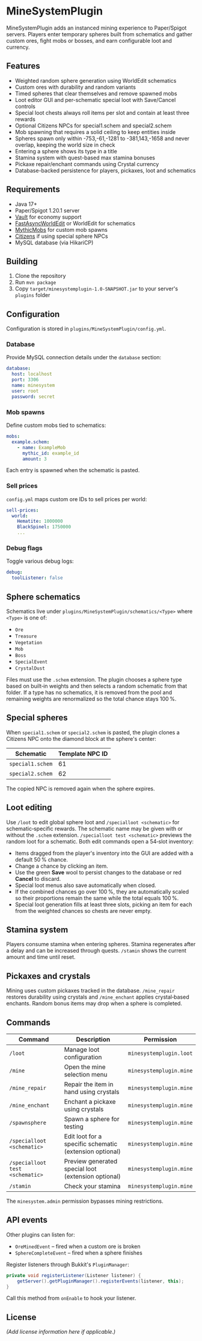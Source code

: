 # MineSystemPlugin

MineSystemPlugin adds an instanced mining experience to Paper/Spigot servers.
Players enter temporary spheres built from schematics and gather custom ores,
fight mobs or bosses, and earn configurable loot and currency.

## Features
- Weighted random sphere generation using WorldEdit schematics
- Custom ores with durability and random variants
- Timed spheres that clear themselves and remove spawned mobs
- Loot editor GUI and per-schematic special loot with Save/Cancel controls
- Special loot chests always roll items per slot and contain at least three rewards
- Optional Citizens NPCs for special1.schem and special2.schem
- Mob spawning that requires a solid ceiling to keep entities inside
- Spheres spawn only within -753,-61,-1281 to -381,143,-1658 and never overlap, keeping the world size in check
- Entering a sphere shows its type in a title
- Stamina system with quest-based max stamina bonuses
- Pickaxe repair/enchant commands using Crystal currency
- Database-backed persistence for players, pickaxes, loot and schematics

## Requirements
- Java 17+
- Paper/Spigot 1.20.1 server
- [Vault](https://www.spigotmc.org/resources/vault.34315/) for economy support
- [FastAsyncWorldEdit](https://www.spigotmc.org/resources/fast-async-worldedit-fawe.13932/) or WorldEdit for schematics
- [MythicMobs](https://www.mythicmobs.net/) for custom mob spawns
- [Citizens](https://www.spigotmc.org/resources/citizens.13811/) if using special sphere NPCs
- MySQL database (via HikariCP)

## Building
1. Clone the repository
2. Run `mvn package`
3. Copy `target/minesystemplugin-1.0-SNAPSHOT.jar` to your server's `plugins` folder

## Configuration
Configuration is stored in `plugins/MineSystemPlugin/config.yml`.

### Database
Provide MySQL connection details under the `database` section:

```yaml
database:
  host: localhost
  port: 3306
  name: minesystem
  user: root
  password: secret
```

### Mob spawns
Define custom mobs tied to schematics:

```yaml
mobs:
  example.schem:
    - name: ExampleMob
      mythic_id: example_id
      amount: 3
```

Each entry is spawned when the schematic is pasted.

### Sell prices
`config.yml` maps custom ore IDs to sell prices per world:

```yaml
sell-prices:
  world:
    Hematite: 1000000
    BlackSpinel: 1750000
    ...
```

### Debug flags
Toggle various debug logs:

```yaml
debug:
  toolListener: false
```

## Sphere schematics
Schematics live under `plugins/MineSystemPlugin/schematics/<Type>` where `<Type>`
is one of:

- `Ore`
- `Treasure`
- `Vegetation`
- `Mob`
- `Boss`
- `SpecialEvent`
- `CrystalDust`

Files must use the `.schem` extension. The plugin chooses a sphere type based on
built‑in weights and then selects a random schematic from that folder. If a type
has no schematics, it is removed from the pool and remaining weights are
renormalized so the total chance stays 100 %.

## Special spheres
When `special1.schem` or `special2.schem` is pasted, the plugin clones a
Citizens NPC onto the diamond block at the sphere's center:

| Schematic       | Template NPC ID |
| --------------- | --------------- |
| `special1.schem`| 61              |
| `special2.schem`| 62              |

The copied NPC is removed again when the sphere expires.

## Loot editing
Use `/loot` to edit global sphere loot and `/specialloot <schematic>` for
schematic‑specific rewards. The schematic name may be given with or without
the `.schem` extension. `/specialloot test <schematic>` previews the random
loot for a schematic. Both edit commands open a 54‑slot inventory:

- Items dragged from the player's inventory into the GUI are added with a
  default 50 % chance.
- Change a chance by clicking an item.
- Use the green **Save** wool to persist changes to the database or red **Cancel**
  to discard.
- Special loot menus also save automatically when closed.
- If the combined chances go over 100 %, they are automatically scaled so their
  proportions remain the same while the total equals 100 %.
- Special loot generation fills at least three slots, picking an item for each from
  the weighted chances so chests are never empty.

## Stamina system
Players consume stamina when entering spheres. Stamina regenerates after a delay
and can be increased through quests. `/stamin` shows the current amount and time
until reset.

## Pickaxes and crystals
Mining uses custom pickaxes tracked in the database. `/mine_repair` restores
durability using crystals and `/mine_enchant` applies crystal‑based enchants.
Random bonus items may drop when a sphere is completed.

## Commands

| Command | Description | Permission |
|---------|-------------|------------|
| `/loot` | Manage loot configuration | `minesystemplugin.loot` |
| `/mine` | Open the mine selection menu | `minesystemplugin.mine` |
| `/mine_repair` | Repair the item in hand using crystals | `minesystemplugin.mine` |
| `/mine_enchant` | Enchant a pickaxe using crystals | `minesystemplugin.mine` |
| `/spawnsphere` | Spawn a sphere for testing | `minesystemplugin.mine` |
| `/specialloot <schematic>` | Edit loot for a specific schematic (extension optional) | `minesystemplugin.mine` |
| `/specialloot test <schematic>` | Preview generated special loot (extension optional) | `minesystemplugin.mine` |
| `/stamin` | Check your stamina | `minesystemplugin.mine` |

The `minesystem.admin` permission bypasses mining restrictions.

## API events
Other plugins can listen for:

- `OreMinedEvent` – fired when a custom ore is broken
- `SphereCompleteEvent` – fired when a sphere finishes

Register listeners through Bukkit's `PluginManager`:

```java
private void registerListener(Listener listener) {
    getServer().getPluginManager().registerEvents(listener, this);
}
```

Call this method from `onEnable` to hook your listener.

## License
*(Add license information here if applicable.)*

